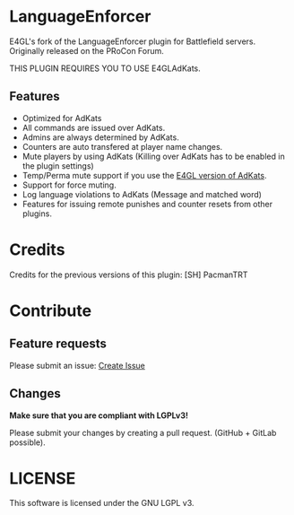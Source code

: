 # LanguageEnforcer

E4GL's fork of the LanguageEnforcer plugin for Battlefield servers. Originally released on the PRoCon Forum.

THIS PLUGIN REQUIRES YOU TO USE E4GLAdKats.


## Features
* Optimized for AdKats
* All commands are issued over AdKats.
* Admins are always determined by AdKats.
* Counters are auto transfered at player name changes.
* Mute players by using AdKats (Killing over AdKats has to be enabled in the plugin settings)
* Temp/Perma mute support if you use the [E4GL version of AdKats](https://github.com/Hedius/E4GLAdKats).
* Support for force muting.
* Log language violations to AdKats (Message and matched word)
* Features for issuing remote punishes and counter resets from other plugins.

# Credits
Credits for the previous versions of this plugin: [SH] PacmanTRT

# Contribute
## Feature requests
Please submit an issue: [Create Issue](https://gitlab.com/e4gl/LanguageEnforcer/-/issues/new)

## Changes
**Make sure that you are compliant with LGPLv3!**

Please submit your changes by creating a pull request. (GitHub + GitLab possible).

# LICENSE
This software is licensed under the GNU LGPL v3.
